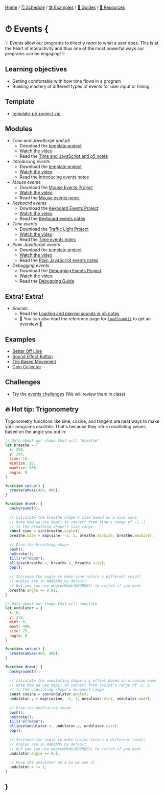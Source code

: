 [Home](../../) / [🗓 Schedule](../../schedule) / [🛠 Examples](../../examples/) / [💫 Guides](../../guides/) / [💎 Resources](../../resources.md)

# ⏱ Events {

✨ Events allow our programs to directly *react* to what a user does. This is at the heart of interactivity and thus one of the most powerful ways our programs can be engaging! ✨

## Learning objectives

- Getting comfortable with how time flows in a program
- Building mastery of different types of events for user input or timing

## Template

- [template-p5-project.zip](../../templates/template-p5-project.zip)

## Modules

- *Time and JavaScript and p5*
    - Download the [template project](../../templates/template-p5-project.zip)
    - [Watch the video](https://concordia.yuja.com/V/Video?v=1071121&node=5700565&a=197642688)
    - Read the [Time and JavaScript and p5 notes](./time-and-javascript-and-p5.md)
- *Introducing events*
    - Download the [template project](../../templates/template-p5-project.zip)
    - [Watch the video](https://concordia.yuja.com/V/Video?v=1071117&node=5700550&a=11861735)
    - Read the [Introducing events notes](./introducing-events.md)
- *Mouse events*
    - Download the [Mouse Events Project](./examples/mouse-events.zip)
    - [Watch the video](https://concordia.yuja.com/V/Video?v=1071119&node=5700554&a=114735432)
    - Read the [Mouse events notes](./mouse-events.md)
- *Keyboard events*
    - Download the [Keyboard Events Project](./examples/keyboard-events.zip)
    - [Watch the video](https://concordia.yuja.com/V/Video?v=1071118&node=5700552&a=161007432)
    - Read the [Keyboard events notes](./keyboard-events.md)
- *Time events*
    - Download the [Traffic Light Project](./examples/traffic-light.zip)
    - [Watch the video](https://concordia.yuja.com/V/Video?v=1071123&node=5700567&a=211128434)
    - Read the [Time events notes](./time-events.md)
- *Plain JavaScript events*
    - Download the [template project](../../templates/template-p5-project.zip)
    - [Watch the video](https://concordia.yuja.com/V/Video?v=1071120&node=5700557&a=109886092)
    - Read the [Plain JavaScript events notes](./plain-javascript-events.md)
- *Debugging events*
    - Download the [Debugging Events Project](../../debugging/debugging-events.zip)
    - [Watch the video](https://concordia.yuja.com/V/Video?v=1075227&node=5841571&a=29567587)
    - Read the [Debugging Guide](../../guides/debugging-guide.md)

## Extra! Extra!

- *Sounds*
    - Read the [Loading and playing sounds in p5 notes](../extras/sounds.md)
    - 📖 You can also read the reference page for [`loadSound()`](https://p5js.org/reference/p5.sound/loadSound/) to get an overview 📖

## Examples

- [Better Off Line](https://editor.p5js.org/pippinbarr/sketches/J3Zms443G)
- [Sound Effect Button](https://editor.p5js.org/pippinbarr/sketches/UmfzbWYRt)
- [Tile Based Movement](https://editor.p5js.org/pippinbarr/sketches/fD7Ha1Yva)
- [Coin Collector](https://editor.p5js.org/pippinbarr/sketches/qOdVBY1nQ)

## Challenges

- Try the [events challenges](./challenges/events-challenges.md) (We will review them in class)

## 🔥 Hot tip: Trigonometry

Trigonometry functions like sine, cosine, and tangent are neat ways to make your programs *oscillate*. That's because they return oscillating values based on the angle you put in:

```javascript
// Data about our shape that will "breathe"
let breathe = {
  x: 200,
  y: 200,
  size: 10,
  minSize: 10,
  maxSize: 200,
  angle: 0
}

function setup() {
  createCanvas(400, 400);
}

function draw() {
  background(0);
  
  // Calculate the breathe shape's size based on a sine wave
  // Note how we use map() to convert from sine's range of -1..1
  // to the breathing shape's size range
  const sine = sin(breathe.angle);
  breathe.size = map(sine, -1, 1, breathe.minSize, breathe.maxSize);
  
  // Draw the breathing shape
  push();
  noStroke();
  fill("#ff0000");
  ellipse(breathe.x, breathe.y, breathe.size);
  pop();
  
  // Increase the angle to make sine return a different result
  // Angles are in RADIANS by default
  // But you can use degreeMode(DEGREES) to switch if you want
  breathe.angle += 0.01; 
}
```

```javascript
// Data about our shape that will undulate
let undulator = {
  x: 0,
  y: 200,
  minY: 0,
  maxY: 400,
  size: 25,
  angle: 0
}

function setup() {
  createCanvas(400, 400);
}

function draw() {
  background(0);
  
  // Calculate the undulating shape's y offset based on a cosine wave
  // Note how we use map() to convert from cosine's range of -1..1
  // to the undulating shape's movement range
  const cosine = cos(undulator.angle);
  undulator.y = map(cosine, -1, 1, undulator.minY, undulator.maxY);
  
  // Draw the undulating shape
  push();
  noStroke();
  fill("#ff0000");
  ellipse(undulator.x, undulator.y, undulator.size);
  pop();
  
  // Increase the angle to make cosine return a different result
  // Angles are in RADIANS by default
  // But you can use degreeMode(DEGREES) to switch if you want
  undulator.angle += 0.1; 
  
  // Move the undulator on x so we see it
  undulator.x += 1;
}
```

## }